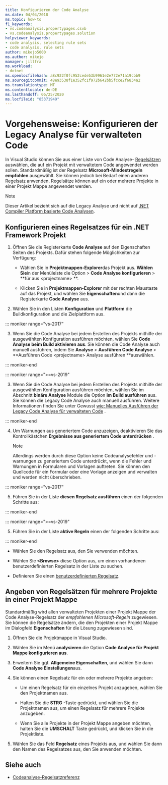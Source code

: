 ```yaml
---
title: Konfigurieren der Code Analyse
ms.date: 04/04/2018
ms.topic: how-to
f1_keywords:
- vs.codeanalysis.propertypages.csvb
- vs.codeanalysis.propertypages.solution
helpviewer_keywords:
- code analysis, selecting rule sets
- code analysis, rule sets
author: mikejo5000
ms.author: mikejo
manager: jillfra
ms.workload:
- dotnet
ms.openlocfilehash: a8c922f0fc952cede53b9961e2e772e71a19cbb9
ms.sourcegitcommit: 48e93538f1e352fc1f972b642bb5fcce2f6834a2
ms.translationtype: MT
ms.contentlocale: de-DE
ms.lasthandoff: 06/25/2020
ms.locfileid: "85371949"
---
```

# <a name="how-to-configure-legacy-analysis-for-managed-code"></a>Vorgehensweise: Konfigurieren der Legacy Analyse für verwalteten Code

In Visual Studio können Sie aus einer Liste von Code Analyse- [Regelsätzen](../code-quality/rule-set-reference.md) auswählen, die auf ein Projekt mit verwaltetem Code angewendet werden sollen. Standardmäßig ist der Regelsatz **Microsoft-Mindestregeln empfohlen** ausgewählt. Sie können jedoch bei Bedarf einen anderen Regelsatz anwenden. Regelsätze können auf ein oder mehrere Projekte in einer Projekt Mappe angewendet werden.

> [!NOTE]
> Dieser Artikel bezieht sich auf die Legacy Analyse und nicht auf [.NET Compiler Platform basierte Code Analysen](use-roslyn-analyzers.md).

## <a name="configure-a-rule-set-for-a-net-framework-project"></a>Konfigurieren eines Regelsatzes für ein .NET Framework Projekt

1. Öffnen Sie die Registerkarte **Code Analyse** auf den Eigenschaften Seiten des Projekts. Dafür stehen folgende Möglichkeiten zur Verfügung:

   - Wählen Sie in **Projektmappen-Explorer**das Projekt aus. **Wählen Sie**in der Menüleiste die Option  >  **Code Analyse konfigurieren**  >  **für aus \<projectname> **.

   - Klicken Sie in **Projektmappen-Explorer** mit der rechten Maustaste auf das Projekt, und wählen Sie **Eigenschaften**und dann die Registerkarte **Code Analyse** aus.

2. Wählen Sie in den Listen **Konfiguration** und **Plattform** die Buildkonfiguration und die Zielplattform aus.

::: moniker range="vs-2017"

3. Wenn Sie die Code Analyse bei jedem Erstellen des Projekts mithilfe der ausgewählten Konfiguration ausführen möchten, wählen Sie **Code Analyse beim Build aktivieren aus**. Sie können die Code Analyse auch manuell ausführen, indem Sie **Analyse**  >  **Ausführen Code Analyse**  >  **Ausführen Code \<projectname> Analyse ausführen **auswählen.

::: moniker-end

::: moniker range=">=vs-2019"

3. Wenn Sie die Code Analyse bei jedem Erstellen des Projekts mithilfe der ausgewählten Konfiguration ausführen möchten, wählen Sie im Abschnitt **binäre Analyse** Module die Option **im Build ausführen** aus. Sie können die Legacy Code Analyse auch manuell ausführen. Weitere Informationen finden Sie unter Gewusst [wie: Manuelles Ausführen der Legacy Code Analyse für verwalteten Code](how-to-run-legacy-code-analysis-manually-for-managed-code.md) .

::: moniker-end

4. Um Warnungen aus generiertem Code anzuzeigen, deaktivieren Sie das Kontrollkästchen **Ergebnisse aus generiertem Code unterdrücken** .

    > [!NOTE]
    > Allerdings werden durch diese Option keine Codeanalysefehler und -warnungen zu generiertem Code unterdrückt, wenn die Fehler und Warnungen in Formularen und Vorlagen auftreten. Sie können den Quellcode für ein Formular oder eine Vorlage anzeigen und verwalten und werden nicht überschrieben.

::: moniker range="vs-2017"

5. Führen Sie in der Liste **diesen Regelsatz ausführen** einen der folgenden Schritte aus:

::: moniker-end

::: moniker range=">=vs-2019"

5. Führen Sie in der Liste **aktive Regeln** einen der folgenden Schritte aus:

::: moniker-end

   - Wählen Sie den Regelsatz aus, den Sie verwenden möchten.

   - Wählen Sie **\<Browse>** diese Option aus, um einen vorhandenen benutzerdefinierten Regelsatz in der Liste zu suchen.

   - Definieren Sie einen [benutzerdefinierten Regelsatz](../code-quality/how-to-create-a-custom-rule-set.md).

## <a name="specify-rule-sets-for-multiple-projects-in-a-solution"></a>Angeben von Regelsätzen für mehrere Projekte in einer Projekt Mappe

Standardmäßig wird allen verwalteten Projekten einer Projekt Mappe der Code Analyse-Regelsatz der *empfohlenen Microsoft-Regeln* zugewiesen. Sie können die Regelsätze ändern, die den Projekten einer Projekt Mappe im Dialogfeld **Eigenschaften** für die Lösung zugewiesen sind.

1. Öffnen Sie die Projektmappe in Visual Studio.

2. Wählen Sie im Menü **analysieren** die Option **Code Analyse für Projekt Mappe konfigurieren aus**.

3. Erweitern Sie ggf. **Allgemeine Eigenschaften**, und wählen Sie dann **Code Analyse Einstellungen**aus.

4. Sie können einen Regelsatz für ein oder mehrere Projekte angeben:

    - Um einen Regelsatz für ein einzelnes Projekt anzugeben, wählen Sie den Projektnamen aus.

    - Halten Sie die **STRG** -Taste gedrückt, und wählen Sie die Projektnamen aus, um einen Regelsatz für mehrere Projekte anzugeben.

    - Wenn Sie alle Projekte in der Projekt Mappe angeben möchten, halten Sie die **UMSCHALT** Taste gedrückt, und klicken Sie in die Projektliste.

5. Wählen Sie das Feld **Regelsatz** eines Projekts aus, und wählen Sie dann den Namen des Regelsatzes aus, den Sie anwenden möchten.

## <a name="see-also"></a>Siehe auch

- [Codeanalyse-Regelsatzreferenz](../code-quality/rule-set-reference.md)
